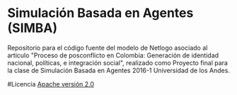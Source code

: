 # Simulación Basada en Agentes (SIMBA)
Repositorio para el código fuente del modelo de Netlogo asociado al articulo "Proceso de posconflicto en Colombia: Generación de identidad nacional, políticas, e integración social", realizado como Proyecto final para la clase de Simulación Basada en Agentes 2016-1 Universidad de los Andes.

#Licencia
[Apache versión 2.0](https://github.com/dalthviz/SBA/blob/master/LICENSE)
